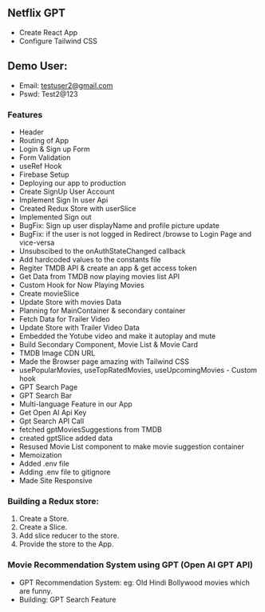 ## Netflix GPT

- Create React App
- Configure Tailwind CSS

## Demo User:

- Email: testuser2@gmail.com
- Pswd: Test2@123

### Features

- Header
- Routing of App
- Login & Sign up Form
- Form Validation
- useRef Hook
- Firebase Setup
- Deploying our app to production
- Create SignUp User Account
- Implement Sign In user Api
- Created Redux Store with userSlice
- Implemented Sign out
- BugFix: Sign up user displayName and profile picture update
- BugFix: if the user is not logged in Redirect /browse to Login Page and vice-versa
- Unsubscibed to the onAuthStateChanged callback
- Add hardcoded values to the constants file
- Regiter TMDB API & create an app & get access token
- Get Data from TMDB now playing movies list API
- Custom Hook for Now Playing Movies
- Create movieSlice
- Update Store with movies Data
- Planning for MainContainer & secondary container
- Fetch Data for Trailer Video
- Update Store with Trailer Video Data
- Embedded the Yotube video and make it autoplay and mute
- Build Secondary Component, Movie List & Movie Card
- TMDB Image CDN URL
- Made the Browser page amazing with Tailwind CSS
- usePopularMovies, useTopRatedMovies, useUpcomingMovies - Custom hook
- GPT Search Page
- GPT Search Bar
- Multi-language Feature in our App
- Get Open AI Api Key
- Gpt Search API Call
- fetched gptMoviesSuggestions from TMDB
- created gptSlice added data
- Resused Movie List component to make movie suggestion container
- Memoization
- Added .env file
- Adding .env file to gitignore
- Made Site Responsive

### Building a Redux store:

1. Create a Store.
2. Create a Slice.
3. Add slice reducer to the store.
4. Provide the store to the App.

### Movie Recommendation System using GPT (Open AI GPT API)

- GPT Recommendation System: eg: Old Hindi Bollywood movies which are funny.
- Building: GPT Search Feature
